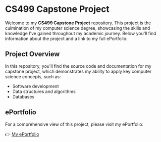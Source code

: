 # CS499 Capstone Project

Welcome to my **CS499 Capstone Project** repository. This project is the culmination of my computer science degree, showcasing the skills and knowledge I've gained throughout my academic journey. Below you'll find information about the project and a link to my full ePortfolio.

## Project Overview

In this repository, you'll find the source code and documentation for my capstone project, which demonstrates my ability to apply key computer science concepts, such as:

- Software development
- Data structures and algorithms
- Databases

## ePortfolio

For a comprehensive view of this project, please visit my ePortfolio:

👉 [My ePortfolio](https://jeef-k.github.io/cs499-Capstone/)
